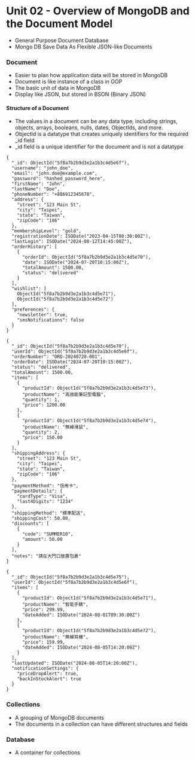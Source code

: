 # Unit 02 - Overview of MongoDB and the Document Model

- General Purpose Document Database
- Mongo DB Save Data As Flexible JSON-like Documents

### Document

- Easier to plan how application data will be stored in MongoDB
- Document is like instance of a class in OOP
- The basic unit of data in MongoDB
- Display like JSON, but stored in BSON (Binary JSON)

#### Structure of a Document

- The values in a document can be any data type, including strings, objects, arrays, booleans, nulls, dates, ObjectIds,
  and more.
- ObjectId is a datatype that creates uniquely identifiers for the required _id field
- _id field is a unique identifier for the document and is not a datatype

```bson
{
  "_id": ObjectId("5f8a7b2b9d3e2a1b3c4d5e6f"),
  "username": "john_doe",
  "email": "john.doe@example.com",
  "password": "hashed_password_here",
  "firstName": "John",
  "lastName": "Doe",
  "phoneNumber": "+886912345678",
  "address": {
    "street": "123 Main St",
    "city": "Taipei",
    "state": "Taiwan",
    "zipCode": "106"
  },
  "membershipLevel": "gold",
  "registrationDate": ISODate("2023-04-15T08:30:00Z"),
  "lastLogin": ISODate("2024-08-12T14:45:00Z"),
  "orderHistory": [
    {
      "orderId": ObjectId("5f8a7b2b9d3e2a1b3c4d5e70"),
      "date": ISODate("2024-07-20T10:15:00Z"),
      "totalAmount": 1500.00,
      "status": "delivered"
    }
  ],
  "wishlist": [
    ObjectId("5f8a7b2b9d3e2a1b3c4d5e71"),
    ObjectId("5f8a7b2b9d3e2a1b3c4d5e72")
  ],
  "preferences": {
    "newsletter": true,
    "smsNotifications": false
  }
}
```

```
{
  "_id": ObjectId("5f8a7b2b9d3e2a1b3c4d5e70"),
  "userId": ObjectId("5f8a7b2b9d3e2a1b3c4d5e6f"),
  "orderNumber": "ORD-20240720-001",
  "orderDate": ISODate("2024-07-20T10:15:00Z"),
  "status": "delivered",
  "totalAmount": 1500.00,
  "items": [
    {
      "productId": ObjectId("5f8a7b2b9d3e2a1b3c4d5e73"),
      "productName": "高效能筆記型電腦",
      "quantity": 1,
      "price": 1200.00
    },
    {
      "productId": ObjectId("5f8a7b2b9d3e2a1b3c4d5e74"),
      "productName": "無線滑鼠",
      "quantity": 2,
      "price": 150.00
    }
  ],
  "shippingAddress": {
    "street": "123 Main St",
    "city": "Taipei",
    "state": "Taiwan",
    "zipCode": "106"
  },
  "paymentMethod": "信用卡",
  "paymentDetails": {
    "cardType": "Visa",
    "last4Digits": "1234"
  },
  "shippingMethod": "標準配送",
  "shippingCost": 50.00,
  "discounts": [
    {
      "code": "SUMMER10",
      "amount": 50.00
    }
  ],
  "notes": "請在大門口放置包裹"
}
```

```
{
  "_id": ObjectId("5f8a7b2b9d3e2a1b3c4d5e75"),
  "userId": ObjectId("5f8a7b2b9d3e2a1b3c4d5e6f"),
  "items": [
    {
      "productId": ObjectId("5f8a7b2b9d3e2a1b3c4d5e71"),
      "productName": "智能手錶",
      "price": 299.99,
      "dateAdded": ISODate("2024-08-01T09:30:00Z")
    },
    {
      "productId": ObjectId("5f8a7b2b9d3e2a1b3c4d5e72"),
      "productName": "無線耳機",
      "price": 159.99,
      "dateAdded": ISODate("2024-08-05T14:20:00Z")
    }
  ],
  "lastUpdated": ISODate("2024-08-05T14:20:00Z"),
  "notificationSettings": {
    "priceDropAlert": true,
    "backInStockAlert": true
  }
}
```

### Collections

- A grouping of MongoDB documents
- The documents in a collection can have different structures and fields

### Database

- A container for collections
